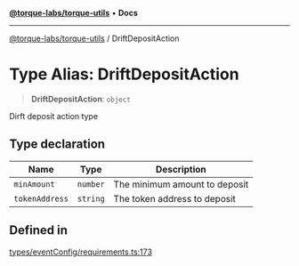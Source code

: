 [**@torque-labs/torque-utils**](../README.md) • **Docs**

***

[@torque-labs/torque-utils](../README.md) / DriftDepositAction

# Type Alias: DriftDepositAction

> **DriftDepositAction**: `object`

Dirft deposit action type

## Type declaration

| Name | Type | Description |
| ------ | ------ | ------ |
| `minAmount` | `number` | The minimum amount to deposit |
| `tokenAddress` | `string` | The token address to deposit |

## Defined in

[types/eventConfig/requirements.ts:173](https://github.com/torque-labs/torque-utils/blob/a612e615fa21888d00ebb7bf70f9910fab4be80a/types/eventConfig/requirements.ts#L173)
